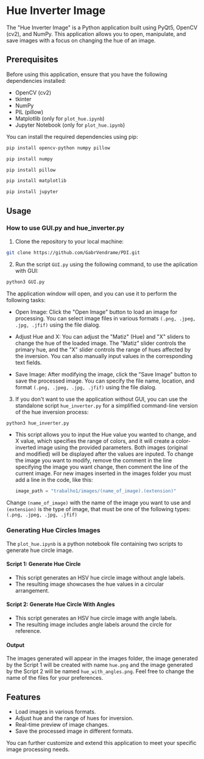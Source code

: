 # Hue Inverter Image

The "Hue Inverter Image" is a Python application built using PyQt5, OpenCV (cv2), and NumPy. This application allows you to open, manipulate, and save images with a focus on changing the hue of an image.

## Prerequisites

Before using this application, ensure that you have the following dependencies installed:

- OpenCV (cv2)
- tkinter
- NumPy
- PIL (pillow)
- Matplotlib (only for `plot_hue.ipynb`)
- Jupyter Notebook (only for `plot_hue.ipynb`)

You can install the required dependencies using pip:

  ```bash
  pip install opencv-python numpy pillow
  ```
  ```bash
  pip install numpy
  ```
  ```bash
  pip install pillow
  ```
  ```bash
  pip install matplotlib
  ```
  ```bash
  pip install jupyter
  ```

## Usage

### How to use GUI.py and hue_inverter.py

1. Clone the repository to your local machine:

  ```bash
  git clone https://github.com/GabrVendrame/PDI.git
  ```

2. Run the script `GUI.py` using the following command, to use the aplication with GUI:

  ```bash
  python3 GUI.py
  ```

The application window will open, and you can use it to perform the following tasks:

- Open Image: Click the "Open Image" button to load an image for processing. You can select image files in various formats `(.png, .jpeg, .jpg, .jfif)` using the file dialog.

- Adjust Hue and X: You can adjust the "Matiz" (Hue) and "X" sliders to change the hue of the loaded image. The "Matiz" slider controls the primary hue, and the "X" slider controls the range of hues affected by the inversion. You can also manually input values in the corresponding text fields.

- Save Image: After modifying the image, click the "Save Image" button to save the processed image. You can specify the file name, location, and format `(.png, .jpeg, .jpg, .jfif)` using the file dialog.

3. If you don't want to use the application without GUI, you can use the standalone script `hue_inverter.py` for a simplified command-line version of the hue inversion process:

  ```bash
  python3 hue_inverter.py
  ```

- This script allows you to input the Hue value you wanted to change, and X value, which specifies the range of colors, and it will create a color-inverted image using the provided parameters. Both images (original and modified) will be displayed after the values are inputed.
To change the image you want to modify, remove the comment in the line specifying the image you want change, then comment the line of the current image. For new images inserted in the images folder you must add a line in the code, like this:

  ```python
  image_path = "trabalho1/images/(name_of_image).(extension)"
  ```

Change `(name_of_image)` with the name of the image you want to use and `(extension)` is the type of image, that must be one of the following types: `(.png, .jpeg, .jpg, .jfif)`

### Generating Hue Circles Images

The `plot_hue.ipynb` is a python notebook file containing two scripts to generate hue circle image.

#### Script 1: Generate Hue Circle

- This script generates an HSV hue circle image without angle labels.
- The resulting image showcases the hue values in a circular arrangement.

#### Script 2: Generate Hue Circle With Angles

- This script generates an HSV hue circle image with angle labels.
- The resulting image includes angle labels around the circle for reference.

#### Output

The images generated will appear in the images folder, the image generated by the Script 1 will be created with name `hue.png` and the image generated by the Script 2 will be named `hue_with_angles.png`.
Feel free to change the name of the files for your preferences.

## Features

- Load images in various formats.
- Adjust hue and the range of hues for inversion.
- Real-time preview of image changes.
- Save the processed image in different formats.

You can further customize and extend this application to meet your specific image processing needs.
